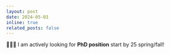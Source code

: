 ```yaml
---
layout: post
date: 2024-05-01
inline: true
related_posts: false
---
```


👩🏻‍🎓 I am actively looking for **PhD position** start by 25 spring/fall!
